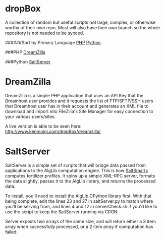 dropBox
=======

A collection of random but useful scripts not large, complex, or otherwise worthy of their own repo.  Most will also have their own branch so the whole repository is not needed to be synced.

######Sort by Primary Language
[PHP](#php)
[Python](#python)

###PHP
[DreamZilla](#dreamzilla)

###Python
[SaltServer](#saltServer)

DreamZilla
========
DreamZilla is a simple PHP application that uses an API Key that the Dreamhost user provides and it requests the list of FTP/SFTP/SSH users that Dreamhost user has in their account and generates an XML file to download and import into FileZilla's Site Manager for easy connection to your various users/sites.

A live version is able to be seen here: http://www.kenmoini.com/dropBox/dreamzilla/

SaltServer
========
SaltServer is a simple set of scripts that will bridge data passed from applications to the AlgLib computation engine.  This is how [SaltSmarts](http://www.saltsmarts.com) computes fertilizer profiles.  It spins up a simple XML-RPC server, formats the data slightly, passes it to the AlgLib library, and returns the processed data.

To install, you'll need to install the AlgLib CPython library first.  With that being complete, edit the lines 23 and 27 in saltServer.py to match where you'll be serving from, and lines 4 and 12 in serverCheck.sh if you'd like to use the script to keep the SaltServer running via CRON.

Server expexts two arrays of the same size, and will return either a 3 item array when successfully processed, or a 2 item array if computation has failed.
